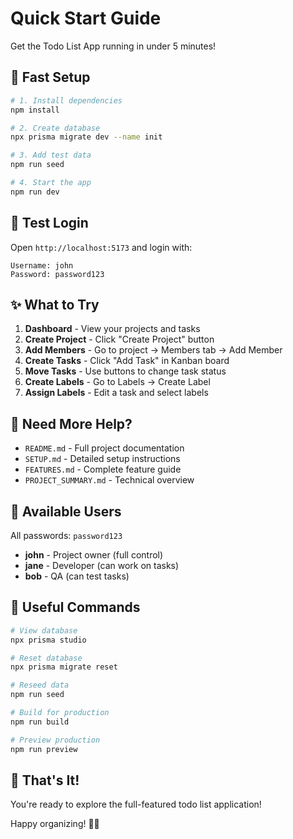 # Quick Start Guide

Get the Todo List App running in under 5 minutes!

## 🚀 Fast Setup

```bash
# 1. Install dependencies
npm install

# 2. Create database
npx prisma migrate dev --name init

# 3. Add test data
npm run seed

# 4. Start the app
npm run dev
```

## 🔑 Test Login

Open `http://localhost:5173` and login with:

```
Username: john
Password: password123
```

## ✨ What to Try

1. **Dashboard** - View your projects and tasks
2. **Create Project** - Click "Create Project" button
3. **Add Members** - Go to project → Members tab → Add Member
4. **Create Tasks** - Click "Add Task" in Kanban board
5. **Move Tasks** - Use buttons to change task status
6. **Create Labels** - Go to Labels → Create Label
7. **Assign Labels** - Edit a task and select labels

## 📖 Need More Help?

- `README.md` - Full project documentation
- `SETUP.md` - Detailed setup instructions
- `FEATURES.md` - Complete feature guide
- `PROJECT_SUMMARY.md` - Technical overview

## 🎯 Available Users

All passwords: `password123`

- **john** - Project owner (full control)
- **jane** - Developer (can work on tasks)
- **bob** - QA (can test tasks)

## 🔧 Useful Commands

```bash
# View database
npx prisma studio

# Reset database
npx prisma migrate reset

# Reseed data
npm run seed

# Build for production
npm run build

# Preview production
npm run preview
```

## 🎉 That's It!

You're ready to explore the full-featured todo list application!

Happy organizing! 📝✅
